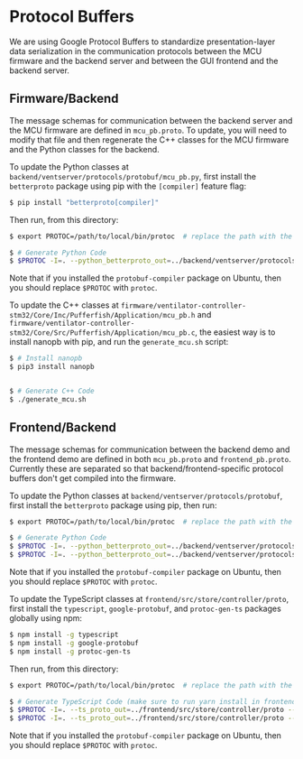 # Protocol Buffers

We are using Google Protocol Buffers to standardize presentation-layer data
serialization in the communication protocols between the MCU firmware and the
backend server and between the GUI frontend and the backend server.

## Firmware/Backend

The message schemas for communication between the backend server and the  MCU
firmware are defined in `mcu_pb.proto`. To update, you will need to modify that
file and then regenerate the C++ classes for the MCU firmware and the Python
classes for the backend.

To update the Python classes at `backend/ventserver/protocols/protobuf/mcu_pb.py`,
first install the `betterproto` package using pip with the `[compiler]` feature flag:
```bash
$ pip install "betterproto[compiler]"
```
Then run, from this directory:

```bash
$ export PROTOC=/path/to/local/bin/protoc  # replace the path with the one for your computer

$ # Generate Python Code
$ $PROTOC -I=. --python_betterproto_out=../backend/ventserver/protocols/protobuf mcu_pb.proto
```

Note that if you installed the `protobuf-compiler` package on Ubuntu, then you
should replace `$PROTOC` with `protoc`.

To update the C++ classes at
`firmware/ventilator-controller-stm32/Core/Inc/Pufferfish/Application/mcu_pb.h` and
`firmware/ventilator-controller-stm32/Core/Src/Pufferfish/Application/mcu_pb.c`,
the easiest way is to install nanopb with pip, and run the `generate_mcu.sh` script:

```bash
$ # Install nanopb
$ pip3 install nanopb


$ # Generate C++ Code
$ ./generate_mcu.sh
```

## Frontend/Backend

The message schemas for communication between the backend demo and the frontend
demo are defined in both `mcu_pb.proto` and `frontend_pb.proto`. Currently these
are separated so that backend/frontend-specific protocol buffers don't get compiled
into the firmware.

To update the Python classes at `backend/ventserver/protocols/protobuf`,
first install the `betterproto` package using pip, then run:

```bash
$ export PROTOC=/path/to/local/bin/protoc  # replace the path with the one for your computer

$ # Generate Python Code
$ $PROTOC -I=. --python_betterproto_out=../backend/ventserver/protocols/protobuf mcu_pb.proto
$ $PROTOC -I=. --python_betterproto_out=../backend/ventserver/protocols/protobuf frontend_pb.proto
```

Note that if you installed the `protobuf-compiler` package on Ubuntu, then you
should replace `$PROTOC` with `protoc`.

To update the TypeScript classes at `frontend/src/store/controller/proto`,
first install the `typescript`, `google-protobuf`, and `protoc-gen-ts` packages
globally using npm:

```bash
$ npm install -g typescript
$ npm install -g google-protobuf
$ npm install -g protoc-gen-ts
```

Then run, from this directory:

```bash
$ export PROTOC=/path/to/local/bin/protoc  # replace the path with the one for your computer

$ # Generate TypeScript Code (make sure to run yarn install in frontend first)
$ $PROTOC -I=. --ts_proto_out=../frontend/src/store/controller/proto --plugin="../frontend/node_modules/ts-proto/protoc-gen-ts_proto" mcu_pb.proto
$ $PROTOC -I=. --ts_proto_out=../frontend/src/store/controller/proto --plugin="../frontend/node_modules/ts-proto/protoc-gen-ts_proto" frontend_pb.proto
```

Note that if you installed the `protobuf-compiler` package on Ubuntu, then you
should replace `$PROTOC` with `protoc`.

